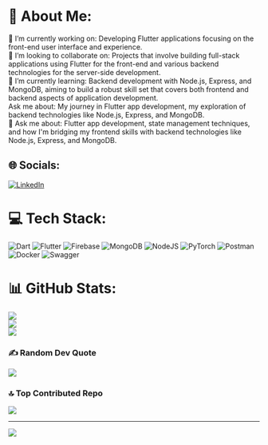 # 💫 About Me:
🔭 I’m currently working on: Developing Flutter applications focusing on the front-end user interface and experience.<br>👯 I’m looking to collaborate on: Projects that involve building full-stack applications using Flutter for the front-end and various backend technologies for the server-side development.<br>🌱 I’m currently learning: Backend development with Node.js, Express, and MongoDB, aiming to build a robust skill set that covers both frontend and backend aspects of application development.<br> Ask me about: My journey in Flutter app development, my exploration of backend technologies like Node.js, Express, and MongoDB.<br>💬 Ask me about: Flutter app development, state management techniques, and how I'm bridging my frontend skills with backend technologies like Node.js, Express, and MongoDB.<br>


## 🌐 Socials:
[![LinkedIn](https://img.shields.io/badge/LinkedIn-%230077B5.svg?logo=linkedin&logoColor=white)](https://linkedin.com/in/https://www.linkedin.com/in/saranefise/) 

# 💻 Tech Stack:
![Dart](https://img.shields.io/badge/dart-%230175C2.svg?style=flat&logo=dart&logoColor=white) ![Flutter](https://img.shields.io/badge/Flutter-%2302569B.svg?style=flat&logo=Flutter&logoColor=white) ![Firebase](https://img.shields.io/badge/firebase-%23039BE5.svg?style=flat&logo=firebase) ![MongoDB](https://img.shields.io/badge/MongoDB-%234ea94b.svg?style=flat&logo=mongodb&logoColor=white) ![NodeJS](https://img.shields.io/badge/node.js-6DA55F?style=flat&logo=node.js&logoColor=white) ![PyTorch](https://img.shields.io/badge/PyTorch-%23EE4C2C.svg?style=flat&logo=PyTorch&logoColor=white) ![Postman](https://img.shields.io/badge/Postman-FF6C37?style=flat&logo=postman&logoColor=white) ![Docker](https://img.shields.io/badge/docker-%230db7ed.svg?style=flat&logo=docker&logoColor=white) ![Swagger](https://img.shields.io/badge/-Swagger-%23Clojure?style=flat&logo=swagger&logoColor=white)
# 📊 GitHub Stats:
![](https://github-readme-stats.vercel.app/api?username=Sara-Nefise&theme=blueberry&hide_border=false&include_all_commits=true&count_private=true)<br/>
![](https://github-readme-streak-stats.herokuapp.com/?user=Sara-Nefise&theme=blueberry&hide_border=false)<br/>
![](https://github-readme-stats.vercel.app/api/top-langs/?username=Sara-Nefise&theme=blueberry&hide_border=false&include_all_commits=true&count_private=true&layout=compact)

### ✍️ Random Dev Quote
![](https://quotes-github-readme.vercel.app/api?type=horizontal&theme=radical)

### 🔝 Top Contributed Repo
![](https://github-contributor-stats.vercel.app/api?username=Sara-Nefise&limit=5&theme=dark&combine_all_yearly_contributions=true)

---
[![](https://visitcount.itsvg.in/api?id=Sara-Nefise&icon=0&color=0)](https://visitcount.itsvg.in)

<!-- Proudly created with GPRM ( https://gprm.itsvg.in ) -->
